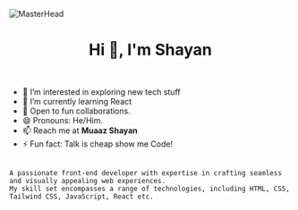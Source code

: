 ![MasterHead](banner.gif)
<br>
<h1 align="center">Hi 👋, I'm Shayan</h1>
<br>

<ul>
<li>👀 I’m interested in exploring new tech stuff</li>
<li>🌱 I’m currently learning React</li>
<li>💞️ Open to fun collaborations.</li>
<li>😄 Pronouns: He/Him.</li>
<li>📫 Reach me at <a href="https://linkedin.com/in/ms-programmers" style="text-decoration:none;font-weight:bold">Muaaz Shayan</a></li>
<li>⚡ Fun fact: Talk is cheap show me Code!</li>
</ul>
<br>
<code>A passionate front-end developer with expertise in crafting seamless and visually appealing web experiences.
My skill set encompasses a range of technologies, including HTML, CSS, Tailwind CSS, JavaScript, React etc.</code>
